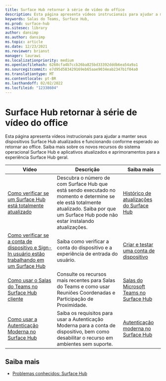 ```yaml
---
title: Surface Hub retornar à série de vídeo do office
description: Esta página apresenta vídeos instrucionais para ajudar a manter seus dispositivos Surface Hub atualizados e funcionando conforme esperado
keywords: Salas do Teams, Surface Hub,
ms.prod: surface-hub
ms.sitesec: library
author: dansimp
ms.author: dansimp
ms.topic: article
ms.date: 12/23/2021
ms.reviewer: brianst
manager: laurawi
ms.localizationpriority: medium
ms.openlocfilehash: 6268cfa4b7ccb26ba825bd33392dddb6ea54a9a1
ms.sourcegitcommit: e7d95d583429169eb65aae9034eab2347b1f04a0
ms.translationtype: MT
ms.contentlocale: pt-BR
ms.lasthandoff: 02/02/2022
ms.locfileid: "12338604"
---
```

# <a name="surface-hub-return-to-the-office-video-series"></a>Surface Hub retornar à série de vídeo do office

Esta página apresenta vídeos instrucionais para ajudar a manter seus dispositivos Surface Hub atualizados e funcionando conforme esperado ao retornar ao office.  Saiba mais sobre os novos recursos do sistema operacional Surface Hub e aplicativos atualizados e aprimoramentos para a experiência Surface Hub geral.

| Vídeo                                                                                                        | Descrição                                                                                                                                              | Saiba mais
| ------------------------------------------------------------------------------------------------------------ | -------------------------------------------------------------------------------------------------------------------------------------------------------- | ---------------------------------------------------------------------------------------------------------------------|
| [Como verificar se um Surface Hub está totalmente atualizado](https://youtu.be/rxL5cUS_3TA)                                 | Descubra o número de com Surface Hub que está sendo executado no momento e determine se ele está totalmente atualizado. Saiba por que um Surface Hub pode não estar instalando atualizações. | [Histórico de atualizações do Surface Hub](surface-hub-update-history.md)                                                          |                                                                                                                                     |
| [Como verificar se a conta de dispositivo e Sign-In usuário estão trabalhando em um Surface Hub](https://youtu.be/GDACltfrIdA)   | Saiba como verificar a conta do dispositivo e a experiência de entrada do usuário.                                                                                      | [Criar e testar uma conta de dispositivo](create-and-test-a-device-account-surface-hub.md#account-verification-and-testing) |
| [Como usar o Salas do Teams no Surface Hub cliente](https://youtu.be/1NzbvPkBC-s)                                 | Consulte os recursos mais recentes para Salas do Teams e como usar Reuniões Coordenadas e Participação de Proximidade.                                                          | [Salas do Microsoft Teams no Surface Hub](surface-hub-teams-rooms.md)                                                   |
| [Como usar a Autenticação Moderna no Surface Hub](https://youtu.be/6d2WAs9bC0o)                              | Saiba os requisitos para usar a Autenticação Moderna para a conta de dispositivo, bem como desabilitar o recurso em ambientes sem suporte.              | [Autenticação moderna no Surface Hub](surface-hub-modern-auth.md)                                                   |

## <a name="learn-more"></a>Saiba mais

- [Problemas conhecidos: Surface Hub](surface-hub-2020-team-update-known-issues.md)
